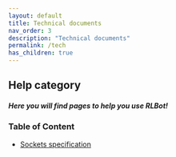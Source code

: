 ```yaml
---
layout: default
title: Technical documents
nav_order: 3
description: "Technical documents"
permalink: /tech
has_children: true
---
```


## Help category
##### Here you will find pages to help you use RLBot!

### Table of Content
* [Sockets specification](sockets)
